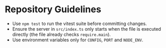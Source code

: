 # Repository Guidelines

- Use `npm test` to run the vitest suite before committing changes.
- Ensure the server in `src/index.ts` only starts when the file is executed directly (the file already checks `require.main`).
- Use environment variables only for `CONFIG`, `PORT` and `NODE_ENV`.
